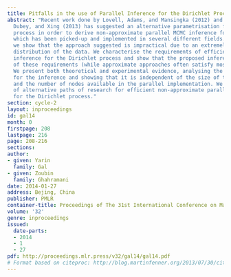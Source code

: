 ```yaml
---
title: Pitfalls in the use of Parallel Inference for the Dirichlet Process
abstract: "Recent work done by Lovell, Adams, and Mansingka (2012) and Williamson,
  Dubey, and Xing (2013) has suggested an alternative parametrisation for the Dirichlet
  process in order to derive non-approximate parallel MCMC inference for it \x96 work
  which has been picked-up and implemented in several different fields. In this paper
  we show that the approach suggested is impractical due to an extremely unbalanced
  distribution of the data. We characterise the requirements of efficient parallel
  inference for the Dirichlet process and show that the proposed inference fails most
  of these requirements (while approximate approaches often satisfy most of them).
  We present both theoretical and experimental evidence, analysing the load balance
  for the inference and showing that it is independent of the size of the dataset
  and the number of nodes available in the parallel implementation. We end with suggestions
  of alternative paths of research for efficient non-approximate parallel inference
  for the Dirichlet process."
section: cycle-2
layout: inproceedings
id: gal14
month: 0
firstpage: 208
lastpage: 216
page: 208-216
sections: 
author:
- given: Yarin
  family: Gal
- given: Zoubin
  family: Ghahramani
date: 2014-01-27
address: Bejing, China
publisher: PMLR
container-title: Proceedings of The 31st International Conference on Machine Learning
volume: '32'
genre: inproceedings
issued:
  date-parts:
  - 2014
  - 1
  - 27
pdf: http://proceedings.mlr.press/v32/gal14/gal14.pdf
# Format based on citeproc: http://blog.martinfenner.org/2013/07/30/citeproc-yaml-for-bibliographies/
---
```

